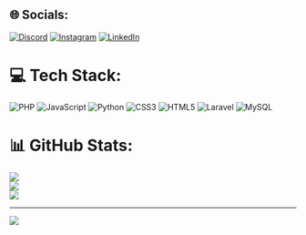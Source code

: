 
## 🌐 Socials:
[![Discord](https://img.shields.io/badge/Discord-%237289DA.svg?logo=discord&logoColor=white)](https://discord.gg/https://discord.gg/Jmfd9HbP7S) [![Instagram](https://img.shields.io/badge/Instagram-%23E4405F.svg?logo=Instagram&logoColor=white)](https://instagram.com/farbod.bg_) [![LinkedIn](https://img.shields.io/badge/LinkedIn-%230077B5.svg?logo=linkedin&logoColor=white)](https://linkedin.com/in/farbod-bagheri-908831292) 

# 💻 Tech Stack:
![PHP](https://img.shields.io/badge/php-%23777BB4.svg?style=for-the-badge&logo=php&logoColor=white) ![JavaScript](https://img.shields.io/badge/javascript-%23323330.svg?style=for-the-badge&logo=javascript&logoColor=%23F7DF1E) ![Python](https://img.shields.io/badge/python-3670A0?style=for-the-badge&logo=python&logoColor=ffdd54) ![CSS3](https://img.shields.io/badge/css3-%231572B6.svg?style=for-the-badge&logo=css3&logoColor=white) ![HTML5](https://img.shields.io/badge/html5-%23E34F26.svg?style=for-the-badge&logo=html5&logoColor=white) ![Laravel](https://img.shields.io/badge/laravel-%23FF2D20.svg?style=for-the-badge&logo=laravel&logoColor=white) ![MySQL](https://img.shields.io/badge/mysql-%2300f.svg?style=for-the-badge&logo=mysql&logoColor=white)
# 📊 GitHub Stats:
![](https://github-readme-stats.vercel.app/api?username=Farbod-bug&theme=default&hide_border=true&include_all_commits=true&count_private=false)<br/>
![](https://github-readme-streak-stats.herokuapp.com/?user=Farbod-bug&theme=default&hide_border=true)<br/>
![](https://github-readme-stats.vercel.app/api/top-langs/?username=Farbod-bug&theme=default&hide_border=true&include_all_commits=true&count_private=false&layout=compact)

---
[![](https://visitcount.itsvg.in/api?id=Farbod-bug&icon=0&color=0)](https://visitcount.itsvg.in)

<!-- Proudly created with GPRM ( https://gprm.itsvg.in ) -->
